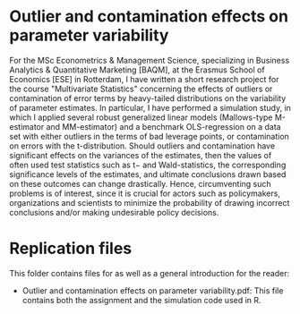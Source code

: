 # Outlier and contamination effects on parameter variability

For the MSc Econometrics & Management Science, specializing in Business Analytics & Quantitative Marketing [BAQM], at the Erasmus School of Economics [ESE] in Rotterdam, I have written a short research project for the course "Multivariate Statistics" concerning the effects of outliers or contamination of error terms by heavy-tailed distributions on the variability of parameter estimates. In particular, I have performed a simulation study, in which I applied several robust generalized linear models (Mallows-type M-estimator and MM-estimator) and a benchmark OLS-regression on a data set with either outliers in the terms of bad leverage points, or contamination on errors with the t-distribution. Should outliers and contamination have significant effects on the variances of the estimates, then the values of often used test statistics such as t− and Wald-statistics, the corresponding significance levels of the estimates, and ultimate conclusions drawn based on these outcomes can change drastically. Hence, circumventing such problems is of interest, since it is crucial for actors such as policymakers, organizations and scientists to minimize the probability of drawing incorrect conclusions and/or making undesirable policy decisions.

# Replication files

This folder contains files for as well as a general introduction for the reader:
- Outlier and contamination effects on parameter variability.pdf: This file contains both the assignment and the simulation code used in R.
